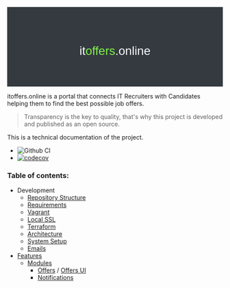 <div style="padding:3rem; background:#343a40; color: #f8f9fa;font-family: Work Sans, sans-serif; text-align: center;">
    <h1 style="font-weight:normal;"><a href="https://itoffers.online" target="_blank" style="color: #f8f9fa; text-decoration: none;">it<span style="color:#80f24b">offers</span>.online</a></h1>
</div>


itoffers.online is a portal that connects IT Recruiters with Candidates helping them to find the best possible job offers.   

> Transparency is the key to quality, that's why this project is developed and published as an open source. 

This is a technical documentation of the project. 

* ![Github CI](https://github.com/itoffers-online/portal/workflows/Github%20CI/badge.svg)
* [![codecov](https://codecov.io/gh/itoffers-online/portal/branch/master/graph/badge.svg)](https://codecov.io/gh/itoffers-online/portal)

### Table of contents:

* Development 
  * [Repository Structure](/docs/structure.md)
  * [Requirements](/docs/requirements.md)
  * [Vagrant](/vagrant/README.md)
  * [Local SSL](/ssl/README.md)
  * [Terraform](/terraform/README.md)
  * [Architecture](/docs/architecture/README.md)
  * [System Setup](/php/portal/README.md)
  * [Emails](/docs/emails.md)
* [Features](/php/portal/docs/README.md)
  * [Modules](/php/portal/src/ITOffers/README.md)
    * [Offers](/php/portal/src/ITOffers/Offers/README.md) / [Offers UI](/php/portal/src/App/Offers/README.md)
    * [Notifications](/php/portal/src/ITOffers/Notifications/README.md) 


